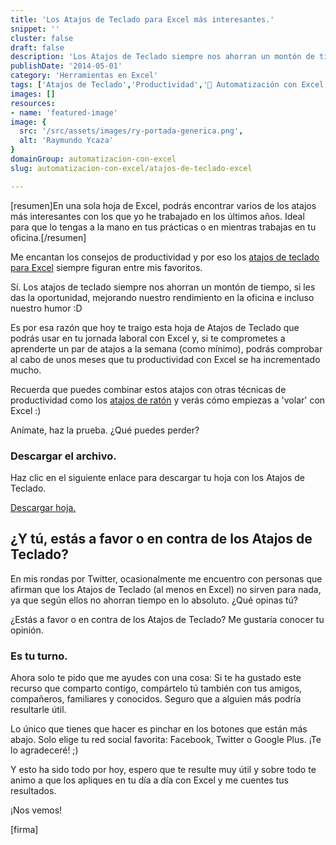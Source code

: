 ```yaml
---
title: 'Los Atajos de Teclado para Excel más interesantes.'
snippet: ''
cluster: false
draft: false 
description: 'Los Atajos de Teclado siempre nos ahorran un montón de tiempo, si les das la oportunidad, mejorando nuestro rendimiento en la oficina.'
publishDate: '2014-05-01'
category: 'Herramientas en Excel'
tags: ['Atajos de Teclado','Productividad','🤖 Automatización con Excel']
images: []
resources: 
- name: 'featured-image'
image: {
  src: '/src/assets/images/ry-portada-generica.png',
  alt: 'Raymundo Ycaza'
}
domainGroup: automatizacion-con-excel
slug: automatizacion-con-excel/atajos-de-teclado-excel

---
```


\[resumen\]En una sola hoja de Excel, podrás encontrar varios de los atajos más interesantes con los que yo he trabajado en los últimos años. Ideal para que lo tengas a la mano en tus prácticas o en mientras trabajas en tu oficina.\[/resumen\]

Me encantan los consejos de productividad y por eso los [atajos de teclado para Excel](http://raymundoycaza.com/7-atajos-de-raton-que-deberias-conocer/ "7 Atajos de Ratón para Excel que deberías conocer") siempre figuran entre mis favoritos.

Sí. Los atajos de teclado siempre nos ahorran un montón de tiempo, si les das la oportunidad, mejorando nuestro rendimiento en la oficina e incluso nuestro humor :D

Es por esa razón que hoy te traigo esta hoja de Atajos de Teclado que podrás usar en tu jornada laboral con Excel y, si te comprometes a aprenderte un par de atajos a la semana (como mínimo), podrás comprobar al cabo de unos meses que tu productividad con Excel se ha incrementado mucho.

Recuerda que puedes combinar estos atajos con otras técnicas de productividad como los [atajos de ratón](http://raymundoycaza.com/7-atajos-de-raton-que-deberias-conocer/ "7 Atajos de Ratón para Excel que deberías conocer") y verás cómo empiezas a 'volar' con Excel :)

Anímate, haz la prueba. ¿Qué puedes perder?

### Descargar el archivo.

Haz clic en el siguiente enlace para descargar tu hoja con los Atajos de Teclado.

[Descargar hoja.](http://raymundoycaza.com/wp-content/uploads/atajos-de-teclado-excel.xlsx "Descargar hoja")

## ¿Y tú, estás a favor o en contra de los Atajos de Teclado?

En mis rondas por Twitter, ocasionalmente me encuentro con personas que afirman que los Atajos de Teclado (al menos en Excel) no sirven para nada, ya que según ellos no ahorran tiempo en lo absoluto. ¿Qué opinas tú?

¿Estás a favor o en contra de los Atajos de Teclado? Me gustaría conocer tu opinión.

### Es tu turno.

Ahora solo te pido que me ayudes con una cosa: Si te ha gustado este recurso que comparto contigo, compártelo tú también con tus amigos, compañeros, familiares y conocidos. Seguro que a alguien más podría resultarle útil.

Lo único que tienes que hacer es pinchar en los botones que están más abajo. Solo elige tu red social favorita: Facebook, Twitter o Google Plus. ¡Te lo agradeceré! ;)

Y esto ha sido todo por hoy, espero que te resulte muy útil y sobre todo te animo a que los apliques en tu día a día con Excel y me cuentes tus resultados.

¡Nos vemos!

\[firma\]
